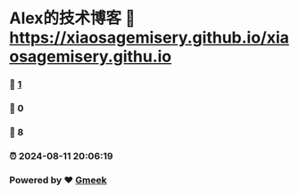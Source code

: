 # Alex的技术博客 :link: https://xiaosagemisery.github.io/xiaosagemisery.githu.io 
### :page_facing_up: [1](https://xiaosagemisery.github.io/xiaosagemisery.githu.io/tag.html) 
### :speech_balloon: 0 
### :hibiscus: 8 
### :alarm_clock: 2024-08-11 20:06:19 
### Powered by :heart: [Gmeek](https://github.com/Meekdai/Gmeek)
